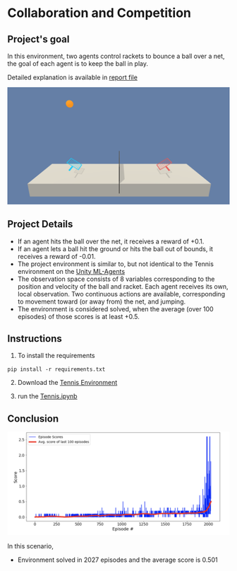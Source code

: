 # Collaboration and Competition

## Project's goal

In this environment, two agents control rackets to bounce a ball over a net, the goal of each agent is to keep the ball in play.

Detailed explanation is available in [report file](https://github.com/aylingizem/tennis/blob/master/report.pdf)

![img](img/tennis.png)

## Project Details
* If an agent hits the ball over the net, it receives a reward of +0.1. 
* If an agent lets a ball hit the ground or hits the ball out of bounds, it receives a reward of -0.01.
* The project environment is similar to, but not identical to the Tennis environment on the [Unity ML-Agents](https://github.com/Unity-Technologies/ml-agents/blob/master/docs/Learning-Environment-Examples.md)
* The observation space consists of 8 variables corresponding to the position and velocity of the ball and racket. Each agent receives its own, local observation. Two continuous actions are available, corresponding to movement toward (or away from) the net, and jumping.
* The environment is considered solved, when the average (over 100 episodes) of those scores is at least +0.5.

## Instructions 

1. To install the requirements
```
pip install -r requirements.txt
```
2. Download the [Tennis Environment](https://github.com/Unity-Technologies/ml-agents/blob/master/docs/Learning-Environment-Examples.md)

3. run the [Tennis.ipynb](https://github.com/aylingizem/tennis/blob/master/Tennis.ipynb)

## Conclusion

![plot](img/plot.png)

In this scenario,

* Environment solved in 2027 episodes and the average score is  0.501

